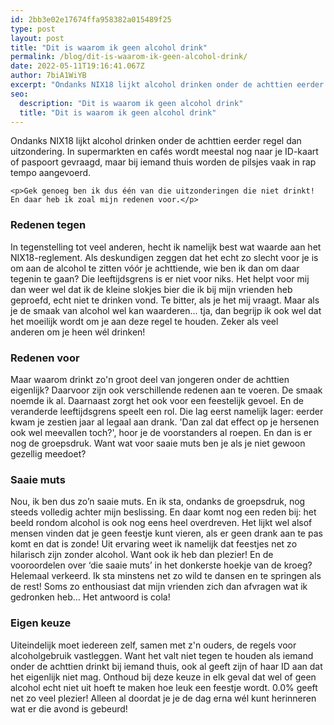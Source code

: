 ```yaml
---
id: 2bb3e02e17674ffa958382a015489f25
type: post
layout: post
title: "Dit is waarom ik geen alcohol drink"
permalink: /blog/dit-is-waarom-ik-geen-alcohol-drink/
date: 2022-05-11T19:16:41.067Z
author: 7biA1WiYB
excerpt: "Ondanks NIX18 lijkt alcohol drinken onder de achttien eerder regel dan uitzondering. In supermarkten en cafés wordt meestal nog naar je ID-kaart of paspoort gevraagd, maar bij iemand thuis worden de pilsjes vaak in rap tempo aangevoerd.  "
seo:
  description: "Dit is waarom ik geen alcohol drink"
  title: "Dit is waarom ik geen alcohol drink"
---
```

Ondanks NIX18 lijkt alcohol drinken onder de achttien eerder regel dan uitzondering. In supermarkten en cafés wordt meestal nog naar je ID-kaart of paspoort gevraagd, maar bij iemand thuis worden de pilsjes vaak in rap tempo aangevoerd.  

    <p>Gek genoeg ben ik dus één van die uitzonderingen die niet drinkt! En daar heb ik zoal mijn redenen voor.</p>
<h3>Redenen tegen</h3>
<p>In tegenstelling tot veel anderen, hecht ik namelijk best wat waarde aan het NIX18-reglement. Als deskundigen zeggen dat het echt zo slecht voor je is om aan de alcohol te zitten vóór je achttiende, wie ben ik dan om daar tegenin te gaan? Die leeftijdsgrens is er niet voor niks. Het helpt voor mij dan weer wel dat ik de kleine slokjes bier die ik bij mijn vrienden heb geproefd, echt niet te drinken vond. Te bitter, als je het mij vraagt. Maar als je de smaak van alcohol wel kan waarderen... tja, dan begrijp ik ook wel dat het moeilijk wordt om je aan deze regel te houden. Zeker als veel anderen om je heen wél drinken!</p>
<h3>Redenen voor</h3>
<p>Maar waarom drinkt zo'n groot deel van jongeren onder de achttien eigenlijk? Daarvoor zijn ook verschillende redenen aan te voeren. De smaak noemde ik al. Daarnaast zorgt het ook voor een feestelijk gevoel. En de veranderde leeftijdsgrens speelt een rol. Die lag eerst namelijk lager: eerder kwam je zestien jaar al legaal aan drank. 'Dan zal dat effect op je hersenen ook wel meevallen toch?', hoor je de voorstanders al roepen. En dan is er nog de groepsdruk. Want wat voor saaie muts ben je als je niet gewoon gezellig meedoet?</p>
<h3>Saaie muts </h3>
<p>Nou, ik ben dus zo’n saaie muts. En ik sta, ondanks de groepsdruk, nog steeds volledig achter mijn beslissing. En daar komt nog een reden bij: het beeld rondom alcohol is ook nog eens heel overdreven. Het lijkt wel alsof mensen vinden dat je geen feestje kunt vieren, als er geen drank aan te pas komt en dat is zonde! Uit ervaring weet ik namelijk dat feestjes net zo hilarisch zijn zonder alcohol. Want ook ik heb dan plezier! En de vooroordelen over ‘die saaie muts’ in het donkerste hoekje van de kroeg? Helemaal verkeerd. Ik sta minstens net zo wild te dansen en te springen als de rest! Soms zo enthousiast dat mijn vrienden zich dan afvragen wat ik gedronken heb… Het antwoord is cola!</p>
<h3>Eigen keuze</h3>
<p>Uiteindelijk moet iedereen zelf, samen met z'n ouders, de regels voor alcoholgebruik vastleggen. Want het valt niet tegen te houden als iemand onder de achttien drinkt bij iemand thuis, ook al geeft zijn of haar ID aan dat het eigenlijk niet mag. Onthoud bij deze keuze in elk geval dat wel of geen alcohol echt niet uit hoeft te maken hoe leuk een feestje wordt. 0.0% geeft net zo veel plezier! Alleen al doordat je je de dag erna wél kunt herinneren wat er die avond is gebeurd!</p>  
